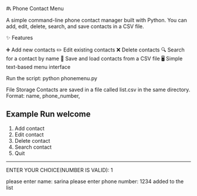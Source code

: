 #📞 Phone Contact Menu

A simple command-line phone contact manager built with Python.
You can add, edit, delete, search, and save contacts in a CSV file.

✨ Features

➕ Add new contacts
✏️ Edit existing contacts
❌ Delete contacts
🔍 Search for a contact by name
💾 Save and load contacts from a CSV file
🖥️ Simple text-based menu interface

Run the script:
python phonemenu.py

File Storage
Contacts are saved in a file called list.csv in the same directory.
Format:
name, phone_number,


Example Run
welcome
-------------------
1. Add contact
2. Edit contact
3. Delete contact
4. Search contact
5. Quit
-------------------
ENTER YOUR CHOICE(NUMBER IS VALID): 1

please enter name: sarina
please enter phone number: 1234
added to the list
